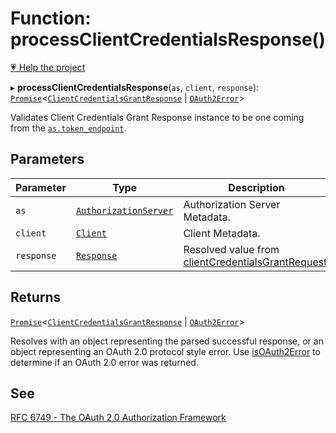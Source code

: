 # Function: processClientCredentialsResponse()

[💗 Help the project](https://github.com/sponsors/panva)

▸ **processClientCredentialsResponse**(`as`, `client`, `response`): [`Promise`](https://developer.mozilla.org/docs/Web/JavaScript/Reference/Global_Objects/Promise)\<[`ClientCredentialsGrantResponse`](../interfaces/ClientCredentialsGrantResponse.md) \| [`OAuth2Error`](../interfaces/OAuth2Error.md)\>

Validates Client Credentials Grant Response instance to be one coming from the
[`as.token_endpoint`](../interfaces/AuthorizationServer.md#token_endpoint).

## Parameters

| Parameter | Type | Description |
| ------ | ------ | ------ |
| `as` | [`AuthorizationServer`](../interfaces/AuthorizationServer.md) | Authorization Server Metadata. |
| `client` | [`Client`](../interfaces/Client.md) | Client Metadata. |
| `response` | [`Response`](https://developer.mozilla.org/docs/Web/API/Response) | Resolved value from [clientCredentialsGrantRequest](clientCredentialsGrantRequest.md). |

## Returns

[`Promise`](https://developer.mozilla.org/docs/Web/JavaScript/Reference/Global_Objects/Promise)\<[`ClientCredentialsGrantResponse`](../interfaces/ClientCredentialsGrantResponse.md) \| [`OAuth2Error`](../interfaces/OAuth2Error.md)\>

Resolves with an object representing the parsed successful response, or an object
  representing an OAuth 2.0 protocol style error. Use [isOAuth2Error](isOAuth2Error.md) to determine if an
  OAuth 2.0 error was returned.

## See

[RFC 6749 - The OAuth 2.0 Authorization Framework](https://www.rfc-editor.org/rfc/rfc6749.html#section-4.4)
